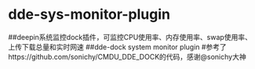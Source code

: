 # dde-sys-monitor-plugin
##deepin系统监控dock插件，可监控CPU使用率、内存使用率、swap使用率、上传下载总量和实时网速
##dde-dock system monitor plugin
#参考了https://github.com/sonichy/CMDU_DDE_DOCK的代码，感谢@sonichy大神

